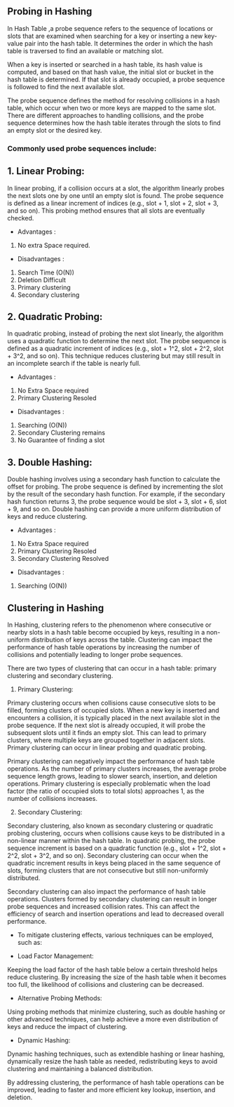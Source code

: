 ## Probing in Hashing

In Hash Table ,a probe sequence refers to the sequence of locations or slots that are examined when 
searching for a key or inserting a new key-value pair into the hash table. It determines the order in 
which the hash table is traversed to find an available or matching slot.

When a key is inserted or searched in a hash table, its hash value is computed, and based on that hash 
value, the initial slot or bucket in the hash table is determined. If that slot is already occupied, 
a probe sequence is followed to find the next available slot.

The probe sequence defines the method for resolving collisions in a hash table, which occur when two or 
more keys are mapped to the same slot. There are different approaches to handling collisions, and the 
probe sequence determines how the hash table iterates through the slots to find an empty slot or 
the desired key.



### Commonly used probe sequences include:

## 1. Linear Probing: 

In linear probing, if a collision occurs at a slot, the algorithm linearly probes the next slots one by one until an empty slot is found. The probe sequence is defined as a linear increment of indices (e.g., slot + 1, slot + 2, slot + 3, and so on). This probing method ensures that all slots are eventually checked.

* Advantages :

1. No extra Space required.

* Disadvantages :

1. Search Time (O(N))
2. Deletion Difficult
3. Primary clustering
4. Secondary clustering


## 2. Quadratic Probing: 

In quadratic probing, instead of probing the next slot linearly, the algorithm uses a quadratic function to determine the next slot. The probe sequence is defined as a quadratic increment of indices (e.g., slot + 1^2, slot + 2^2, slot + 3^2, and so on). This technique reduces clustering but may still result in an incomplete search if the table is nearly full.



* Advantages :

1. No Extra Space required
2. Primary Clustering Resoled

* Disadvantages :

1. Searching (O(N))
2. Secondary Clustering remains
3. No Guarantee of finding a slot


## 3. Double Hashing: 

Double hashing involves using a secondary hash function to calculate the offset for probing. The probe sequence is defined by incrementing the slot by the result of the secondary hash function. For example, if the secondary hash function returns 3, the probe sequence would be slot + 3, slot + 6, slot + 9, and so on. Double hashing can provide a more uniform distribution of keys and reduce clustering.


* Advantages :

1. No Extra Space required
2. Primary Clustering Resoled
3. Secondary Clustering Resolved

* Disadvantages :

1. Searching (O(N))

## Clustering in Hashing

In Hashing, clustering refers to the phenomenon where consecutive or nearby slots in a hash table become occupied by keys, resulting in a non-uniform distribution of keys across the table. Clustering can impact the performance of hash table operations by increasing the number of collisions and potentially leading to longer probe sequences.

There are two types of clustering that can occur in a hash table: primary clustering and secondary clustering.

1. Primary Clustering:

Primary clustering occurs when collisions cause consecutive slots to be filled, forming clusters of occupied slots. When a new key is inserted and encounters a collision, it is typically placed in the next available slot in the probe sequence. If the next slot is already occupied, it will probe the subsequent slots until it finds an empty slot. This can lead to primary clusters, where multiple keys are grouped together in adjacent slots. Primary clustering can occur in linear probing and quadratic probing.

Primary clustering can negatively impact the performance of hash table operations. As the number of primary clusters increases, the average probe sequence length grows, leading to slower search, insertion, and deletion operations. Primary clustering is especially problematic when the load factor (the ratio of occupied slots to total slots) approaches 1, as the number of collisions increases.

2. Secondary Clustering:

Secondary clustering, also known as secondary clustering or quadratic probing clustering, occurs when collisions cause keys to be distributed in a non-linear manner within the hash table. In quadratic probing, the probe sequence increment is based on a quadratic function (e.g., slot + 1^2, slot + 2^2, slot + 3^2, and so on). Secondary clustering can occur when the quadratic increment results in keys being placed in the same sequence of slots, forming clusters that are not consecutive but still non-uniformly distributed.

Secondary clustering can also impact the performance of hash table operations. Clusters formed by secondary clustering can result in longer probe sequences and increased collision rates. This can affect the efficiency of search and insertion operations and lead to decreased overall performance.

* To mitigate clustering effects, various techniques can be employed, such as:

- Load Factor Management:

Keeping the load factor of the hash table below a certain threshold helps reduce clustering. By increasing the size of the hash table when it becomes too full, the likelihood of collisions and clustering can be decreased.

- Alternative Probing Methods:

Using probing methods that minimize clustering, such as double hashing or other advanced techniques, can help achieve a more even distribution of keys and reduce the impact of clustering.

- Dynamic Hashing:

Dynamic hashing techniques, such as extendible hashing or linear hashing, dynamically resize the hash table as needed, redistributing keys to avoid clustering and maintaining a balanced distribution.

By addressing clustering, the performance of hash table operations can be improved, leading to faster and more efficient key lookup, insertion, and deletion.